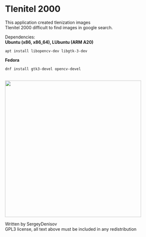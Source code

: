 Tlenitel 2000
==================================

This application created tlenization images<br>
Tlenitel 2000 difficult to find images in google search.

Dependencies:<br>
<b>Ubuntu (x86, x86_64), LUbuntu (ARM A20)</b>
````
apt install libopencv-dev libgtk-3-dev
````
<b>Fedora</b>
````
dnf install gtk3-devel opencv-devel
````
<br>
<img width="450" src="http://s018.radikal.ru/i509/1507/ca/bf845b029766.png" />

Written by SergeyDenisov<br>
GPL3 license, all text above must be included in any redistribution
